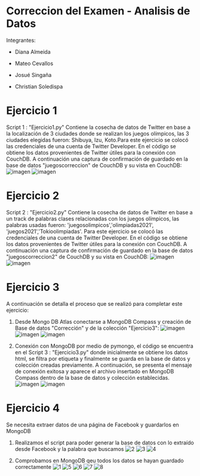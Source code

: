 # Correccion del Examen - Analisis de Datos
Integrantes: 

- Diana Almeida


- Mateo Cevallos


- Josué Singaña


- Christian Soledispa

# Ejercicio 1
Script 1 : "Ejercicio1.py" Contiene la cosecha de datos de Twitter en base a la localización de 3 ciudades donde se realizan los juegos olímpicos, las 3 ciudades elegidas fueron: Shibuya, Izu, Koto.Para este ejercicio se colocó las credenciales de una cuenta de Twitter Developer. En el código se obtiene los datos provenientes de Twitter útiles para la conexión con CouchDB.
A continuación una captura de confirmación de guardado en la base de datos "juegoscorreccion" de CouchDB y su vista en CouchDB: 
![imagen](https://user-images.githubusercontent.com/58041267/131422008-be485f8e-fcd5-491b-ba31-51291e358769.png)
![imagen](https://user-images.githubusercontent.com/58041267/131423123-21de1608-d843-4684-b32c-13806e504246.png)

# Ejercicio 2
Script 2 : "Ejercicio2.py" Contiene la cosecha de datos de Twitter en base a un track de palabras clases relacionadas con los juegos olímpicos, las palabras usadas fueron: 'juegosolimpicos','olimpiadas2021', 'juegos2021','Tokioolimpiadas'. Para este ejercicio se colocó las credenciales de una cuenta de Twitter Developer. En el código se obtiene los datos provenientes de Twitter útiles para la conexión con CouchDB.
A continuación una captura de confirmación de guardado en la base de datos "juegoscorreccion2" de CouchDB y su vista en CouchDB:
![imagen](https://user-images.githubusercontent.com/58041267/131424071-46e93ca4-c943-4d02-a007-68e44004a938.png)
![imagen](https://user-images.githubusercontent.com/58041267/131424613-e1b11846-4a10-4eea-8deb-c5dfbecec373.png)


# Ejercicio 3
A continuación se detalla el proceso que se realizó para completar este ejercicio:
1.  Desde Mongo DB Atlas conectarse a MongoDB Compass y creación de Base de datos "Corrección" y de la colección "Ejercicio3":
![imagen](https://user-images.githubusercontent.com/58041267/131428437-9706bc17-972a-41a0-ba2d-a378efb4cd7b.png)
![imagen](https://user-images.githubusercontent.com/58041267/131428772-25428b1f-6d27-469d-8ba4-43ae3dcd0274.png)
![imagen](https://user-images.githubusercontent.com/58041267/131429903-596a977a-b8fe-4548-b940-725fc775b470.png)

2. Conexión con MongoDB por medio de pymongo, el código se encuentra en el Script 3 : "Ejercicio3.py" donde inicialmente se obtiene los datos html, se filtra por etiqueta y finalmente se guarda en la base de datos y colección creadas previamente. A continuación, se presenta el mensaje de conexión exitosa y aparece el archivo insertado en MongoDB Compass dentro de la base de datos y colección establecidas.
![imagen](https://user-images.githubusercontent.com/58041267/131431688-74b767d0-6861-40da-9349-ce7c4a7631ae.png)
![imagen](https://user-images.githubusercontent.com/58041267/131432307-a6f44c74-e882-49bb-9add-552d7b5e5bff.png)

# Ejercicio 4
Se necesita extraer datos de una página de Facebook y guardarlos en MongoDB
1. Realizamos el script para poder generar la base de datos con lo extraído desde Facebook y la palabra que buscamos
![2](https://user-images.githubusercontent.com/85883884/131435545-3b404ec9-f2c6-4db1-9d06-ecd099842dd0.png)
![3](https://user-images.githubusercontent.com/85883884/131435554-7413751d-d64b-4c06-88b1-9276ba385454.png)
![4](https://user-images.githubusercontent.com/85883884/131435567-f586045c-aab6-40bf-8d24-a3f048170e93.png)

2. Comprobamos en MongoDB qeu todos los datos se hayan guardado correctamente
![1](https://user-images.githubusercontent.com/85883884/131435616-c4a68aee-7f64-48d5-afcf-ff6e9fa63f55.png)
![5](https://user-images.githubusercontent.com/85883884/131436278-2b04593d-1090-4104-a345-520a6fd3d2e9.png)
![6](https://user-images.githubusercontent.com/85883884/131436291-78fae731-fa09-493c-954c-5834251f0ef9.png)
![7](https://user-images.githubusercontent.com/85883884/131436303-a2c9845e-0bbc-4c89-8518-f3e365da6c46.png)
![8](https://user-images.githubusercontent.com/85883884/131436314-9be9ecc9-2517-4e0b-bf12-0847f9cc3839.png)


